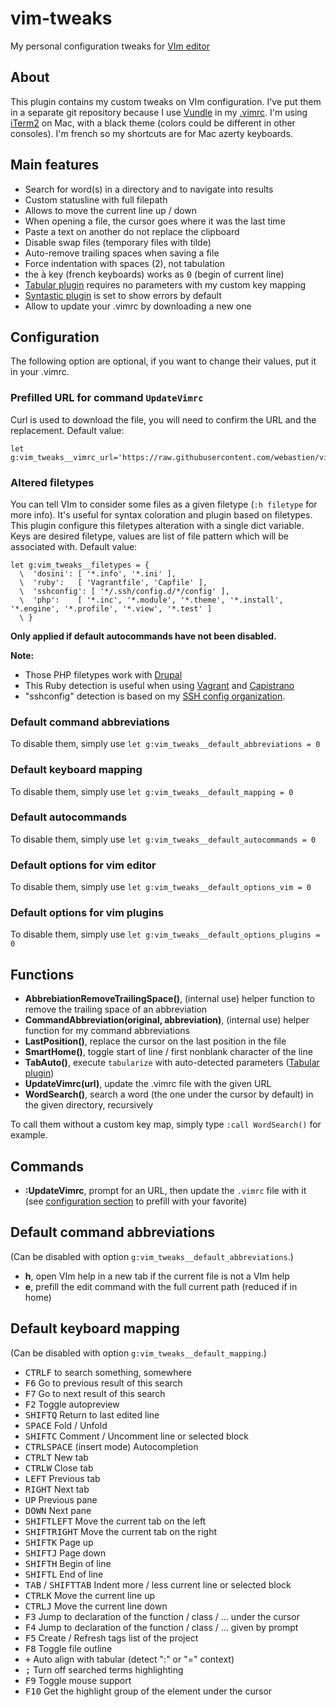# vim-tweaks
My personal configuration tweaks for [VIm editor](http://www.vim.org)

## About
This plugin contains my custom tweaks on VIm configuration. I've put them in a separate git repository because I use [Vundle](http://github.com/gmarik/vundle) in my [.vimrc](https://github.com/webastien/vim). I'm using [iTerm2](http://iterm2.com) on Mac, with a black theme (colors could be different in other consoles). I'm french so my shortcuts are for Mac azerty keyboards.

## Main features
* Search for word(s) in a directory and to navigate into results
* Custom statusline with full filepath
* Allows to move the current line up / down
* When opening a file, the cursor goes where it was the last time
* Paste a text on another do not replace the clipboard
* Disable swap files (temporary files with tilde)
* Auto-remove trailing spaces when saving a file
* Force indentation with spaces (2), not tabulation
* the <kbd>à</kbd> key (french keyboards) works as <kbd>0</kbd> (begin of current line)
* [Tabular plugin](https://github.com/godlygeek/tabular) requires no parameters with my custom key mapping
* [Syntastic plugin](https://github.com/scrooloose/syntastic) is set to show errors by default
* Allow to update your .vimrc by downloading a new one

## Configuration
The following option are optional, if you want to change their values, put it in your .vimrc.

### Prefilled URL for command `UpdateVimrc`
Curl is used to download the file, you will need to confirm the URL and the replacement. Default value:
```
let g:vim_tweaks__vimrc_url='https://raw.githubusercontent.com/webastien/vim/master/.vimrc'
```

### Altered filetypes
You can tell VIm to consider some files as a given filetype (`:h filetype` for more info). It's useful for syntax coloration and plugin based on filetypes. This plugin configure this filetypes alteration with a single dict variable. Keys are desired filetype, values are list of file pattern which will be associated with. Default value:
```
let g:vim_tweaks__filetypes = {
  \  'dosini': [ '*.info', '*.ini' ],
  \  'ruby':   [ 'Vagrantfile', 'Capfile' ],
  \  'sshconfig': [ '*/.ssh/config.d/*/config' ],
  \  'php':    [ '*.inc', '*.module', '*.theme', '*.install', '*.engine', '*.profile', '*.view', '*.test' ]
  \ }
```

**Only applied if default autocommands have not been disabled.**

**Note:**
* Those PHP filetypes work with [Drupal](https://www.drupal.org)
* This Ruby detection is useful when using [Vagrant](https://www.vagrantup.com) and [Capistrano](http://capistranorb.com)
* "sshconfig" detection is based on my [SSH config organization](https://github.com/webastien/dotfiles-mac/tree/master/ssh).

### Default command abbreviations
To disable them, simply use `let g:vim_tweaks__default_abbreviations = 0`

### Default keyboard mapping
To disable them, simply use `let g:vim_tweaks__default_mapping = 0`

### Default autocommands
To disable them, simply use `let g:vim_tweaks__default_autocommands = 0`

### Default options for vim editor
To disable them, simply use `let g:vim_tweaks__default_options_vim = 0`

### Default options for vim plugins
To disable them, simply use `let g:vim_tweaks__default_options_plugins = 0`

## Functions
* **AbbrebiationRemoveTrailingSpace()**, (internal use) helper function to remove the trailing space of an abbreviation
* **CommandAbbreviation(original, abbreviation)**, (internal use) helper function for my command abbreviations
* **LastPosition()**, replace the cursor on the last position in the file
* **SmartHome()**, toggle start of line / first nonblank character of the line
* **TabAuto()**, execute `tabularize` with auto-detected parameters ([Tabular plugin](https://github.com/godlygeek/tabular))
* **UpdateVimrc(url)**, update the .vimrc file with the given URL
* **WordSearch()**, search a word (the one under the cursor by default) in the given directory, recursively

To call them without a custom key map, simply type `:call WordSearch()` for example.

## Commands
* **:UpdateVimrc**, prompt for an URL, then update the `.vimrc` file with it (see [configuration section](#configuration) to prefill with your favorite)

## Default command abbreviations
(Can be disabled with option `g:vim_tweaks__default_abbreviations`.)

* **h**, open VIm help in a new tab if the current file is not a VIm help
* **e**, prefill the edit command with the full current path (reduced if in home)

## Default keyboard mapping
(Can be disabled with option `g:vim_tweaks__default_mapping`.)

* <kbd>CTRL</kbd><kbd>F</kbd> to search something, somewhere
* <kbd>F6</kbd> Go to previous result of this search
* <kbd>F7</kbd> Go to next result of this search
* <kbd>F2</kbd> Toggle autopreview
* <kbd>SHIFT</kbd><kbd>Q</kbd> Return to last edited line
* <kbd>SPACE</kbd> Fold / Unfold
* <kbd>SHIFT</kbd><kbd>C</kbd> Comment / Uncomment line or selected block
* <kbd>CTRL</kbd><kbd>SPACE</kbd> (insert mode) Autocompletion
* <kbd>CTRL</kbd><kbd>T</kbd> New tab
* <kbd>CTRL</kbd><kbd>W</kbd> Close tab
* <kbd>LEFT</kbd> Previous tab
* <kbd>RIGHT</kbd> Next tab
* <kbd>UP</kbd> Previous pane
* <kbd>DOWN</kbd> Next pane
* <kbd>SHIFT</kbd><kbd>LEFT</kbd> Move the current tab on the left
* <kbd>SHIFT</kbd><kbd>RIGHT</kbd> Move the current tab on the right
* <kbd>SHIFT</kbd><kbd>K</kbd> Page up
* <kbd>SHIFT</kbd><kbd>J</kbd> Page down
* <kbd>SHIFT</kbd><kbd>H</kbd> Begin of line
* <kbd>SHIFT</kbd><kbd>L</kbd> End of line
* <kbd>TAB</kbd> / <kbd>SHIFT</kbd><kbd>TAB</kbd> Indent more / less current line or selected block
* <kbd>CTRL</kbd><kbd>K</kbd> Move the current line up
* <kbd>CTRL</kbd><kbd>J</kbd> Move the current line down
* <kbd>F3</kbd> Jump to declaration of the function / class / ... under the cursor
* <kbd>F4</kbd> Jump to declaration of the function / class / ... given by prompt
* <kbd>F5</kbd> Create / Refresh tags list of the project
* <kbd>F8</kbd> Toggle file outline
* <kbd>+</kbd> Auto align with tabular (detect ":" or "=" context)
* <kbd>;</kbd> Turn off searched terms highlighting
* <kbd>F9</kbd> Toggle mouse support
* <kbd>F10</kbd> Get the highlight group of the element under the cursor

